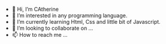 - 👋 Hi, I’m CAtherine
- 👀 I’m interested in any programming language. 
- 🌱 I’m currently learning Html, Css and little bit of Javascript.
- 💞️ I’m looking to collaborate on ...
- 📫 How to reach me ...

<!---
catherinecristobal/catherinecristobal is a ✨ special ✨ repository because its `README.md` (this file) appears on your GitHub profile.
You can click the Preview link to take a look at your changes.
--->
